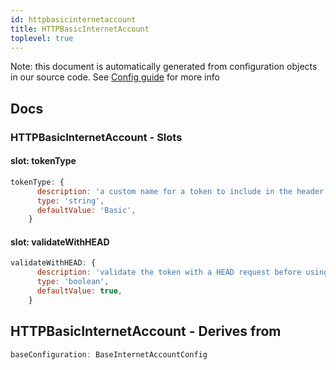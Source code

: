```yaml
---
id: httpbasicinternetaccount
title: HTTPBasicInternetAccount
toplevel: true
---
```


Note: this document is automatically generated from configuration objects in
our source code. See [Config guide](/docs/config_guide) for more info

## Docs

### HTTPBasicInternetAccount - Slots

#### slot: tokenType

```js
tokenType: {
      description: 'a custom name for a token to include in the header',
      type: 'string',
      defaultValue: 'Basic',
    }
```

#### slot: validateWithHEAD

```js
validateWithHEAD: {
      description: 'validate the token with a HEAD request before using it',
      type: 'boolean',
      defaultValue: true,
    }
```

## HTTPBasicInternetAccount - Derives from

```js
baseConfiguration: BaseInternetAccountConfig
```
